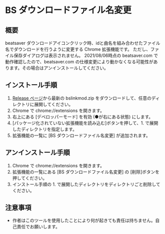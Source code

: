 # BS ダウンロードファイル名変更

## 概要
beatsaver ダウンロードアイコンクリック時、idと曲名を組み合わせたファイル名でダウンロードを行うように変更する Chrome 拡張機能です。
ただし、ファイル保存ダイアログは表示されません。
2021/08/06時点の beatsaver.com で動作確認したので、beatsaver.com の仕様変更により動かなくなる可能性があります。その場合はアンインストールしてください。

## インストール手順
1. [Release ページ](https://github.com/ranmd9a/bslinkmod/releases)から最新の bslinkmod.zip をダウンロードして、任意のディレクトリに展開してください。
2. Chrome で chrome://extensions を開きます。
3. 右上にある [デベロッパーモード] を有効 (●が右にある状態) にします。
4. [パッケージ化されていない拡張機能を読み込む]ボタンを押して、1. で展開したディレクトリを指定します。
5. 拡張機能の一覧に [BS ダウンロードファイル名変更] が追加されます。

## アンインストール手順
1. Chrome で chrome://extensions を開きます。
2. 拡張機能の一覧にある [BS ダウンロードファイル名変更] の [削除]ボタンを押してください。
3. インストール手順の 1. で展開したディレクトリをディレクトリごと削除してください。

## 注意事項
- 作者はこのツールを使用したことにより何が起きても責任は持ちません。自己責任でお願いします。

